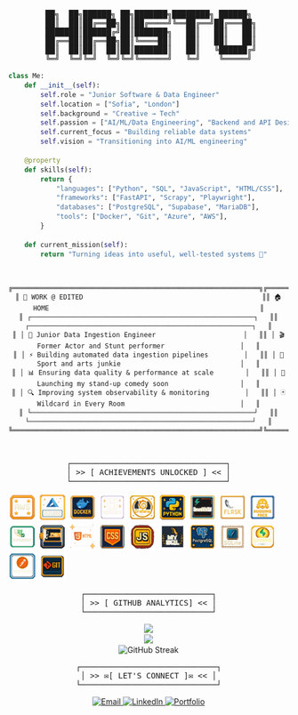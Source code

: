 <div align="center">
<pre>
██╗  ██╗██████╗ ██╗███████╗████████╗ ██████╗
 ██║  ██║██╔══██╗██║██╔════╝╚══██╔══╝██╔═══██╗
 ███████║██████╔╝██║███████╗   ██║   ██║   ██║
 ██╔══██║██╔══██╗██║╚════██║   ██║   ██║   ██║
  ██║  ██║██║  ██║██║███████║   ██║   ╚██████╔╝ 
╚═╝  ╚═╝╚═╝  ╚═╝╚═╝╚══════╝   ╚═╝    ╚═════╝
</pre>
</div>

```python
class Me:
    def __init__(self):
        self.role = "Junior Software & Data Engineer"
        self.location = ["Sofia", "London"]
        self.background = "Creative → Tech"
        self.passion = ["AI/ML/Data Engineering", "Backend and API Design", "DevOps"]
        self.current_focus = "Building reliable data systems"
        self.vision = "Transitioning into AI/ML engineering"
        
    @property
    def skills(self):
        return {
            "languages": ["Python", "SQL", "JavaScript", "HTML/CSS"],
            "frameworks": ["FastAPI", "Scrapy", "Playwright"],
            "databases": ["PostgreSQL", "Supabase", "MariaDB"],
            "tools": ["Docker", "Git", "Azure", "AWS"],
        }
        
    def current_mission(self):
        return "Turning ideas into useful, well-tested systems 🎯"
```

<div align="center">
<pre>
    
  ```ascii
╔══════════════════════════════════════════════════════════════╗╔══════════════════════════════════════════════════════════════╗
║ 🏢 WORK @ EDITED                                             ║║ 🏠 HOME                                                     ║
║ ┌────────────────────────────────────────────────────────┐   ║║ ┌────────────────────────────────────────────────────────┐   ║
║ │ 🚀 Junior Data Ingestion Engineer                      │   ║║ │ 🎬 Former Actor and Stunt performer                   │   ║
║ │ ⚡ Building automated data ingestion pipelines         │   ║║ │ 🤸 Sport and arts junkie                              │   ║
║ │ 📊 Ensuring data quality & performance at scale        │   ║║ │ 🎤 Launching my stand-up comedy soon                  │   ║
║ │ 🔍 Improving system observability & monitoring         │   ║║ │ 🃏 Wildcard in Every Room                             │   ║
║ └────────────────────────────────────────────────────────┘   ║║ └────────────────────────────────────────────────────────┘   ║
╚══════════════════════════════════════════════════════════════╝╚══════════════════════════════════════════════════════════════╝

  ```
</pre>
</div>

<div align="center">
<pre>
┌─────────────────────────────────┐
│ >> [ ACHIEVEMENTS UNLOCKED ] << │
└─────────────────────────────────┘
</pre>
</div>
 
<p align="left">
  <img src="icons/generated_image_AWS.png" alt="AWS" width="50" height="50"/>
  <img src="icons/generated_image_Azure.png" alt="Azure" width="50" height="50"/>
  <img src="icons/generated_image_Docker.png" alt="Docker" width="50" height="50"/>
  <img src="icons/generated_image_Heroku.png" alt="Heroku" width="50" height="50"/>
  <img src="icons/generated_image_Grafana.png" alt="Grafana" width="50" height="50"/>
  <img src="icons/generated_image_Python.png" alt="Python" width="50" height="50"/>
  <img src="icons/generated_image_FastAPI.png" alt="FastAPI" width="50" height="50"/>
  <img src="icons/generated_image_Flask.png" alt="Flask" width="50" height="50"/>
  <img src="icons/generated_image_Hugging_Face.png" alt="HuggingFace" width="50" height="50"/>
  <img src="icons/generated_image_Playwright_2.png" alt="Playwright" width="50" height="50"/>
  <img src="icons/generated_image_JSON.png" alt="JSON" width="50" height="50"/>
  <img src="icons/generated_image_HTML_2.png" alt="HTML" width="50" height="50"/>
  <img src="icons/generated_image_CSS.png" alt="CSS" width="50" height="50"/>
  <img src="icons/generated_image_JavaScript.png" alt="JavaScript" width="50" height="50"/>
  <img src="icons/generated_image_MySQL.png" alt="MySQL" width="50" height="50"/>
  <img src="icons/generated_image_PostgreSQL.png" alt="PostgreSQL" width="50" height="50"/>
  <img src="icons/generated_image_SQLite.png" alt="SQLite" width="50" height="50"/>
  <img src="icons/generated_image_Supabase.png" alt="Supabase" width="50" height="50"/>
  <img src="icons/generated_image_Postman.png" alt="Postman" width="50" height="50"/>
  <img src="icons/generated_image_Git.png" alt="Git" width="50" height="50"/>
</p>


 
<div align="center">
<pre>
┌───────────────────────────┐
│ >> [ GITHUB ANALYTICS] << │
└───────────────────────────┘
</pre>
</div>

<div align="center">
<img height="180em" src="https://github-readme-stats.vercel.app/api/top-langs/?username=hristokbonev&layout=compact&langs_count=8&theme=dark"/>
</div>

<div align="center">
<img height="180em" src="https://github-readme-stats.vercel.app/api?username=hristokbonev&show_icons=true&theme=dark&hide_border=true&cache_seconds=86400"/>
</div>

<div align="center">
  <img src="https://github-readme-streak-stats.herokuapp.com/?user=hristokbonev&theme=dark" alt="GitHub Streak" />
</div>

<div align="center">
<pre>
┌─────────────────────────────┐
│ >> ✉[ LET'S CONNECT ]✉ << │
└─────────────────────────────┘
</pre>
</div>

<div align="center">

  <a href="mailto:chkbonev@gmail.com">
    <img src="https://static.wikia.nocookie.net/logopedia/images/6/6b/OE1999.svg/revision/latest?cb=20231224163913" width="80" alt="Email" />
  </a>
  <a href="https://linkedin.com/in/hristo-bonev">
    <img src="https://img.icons8.com/?size=512&id=Ug9MzXaG6ULZ&format=png" width="80" alt="LinkedIn" />
  </a>
  <a href="https://www.hristobonev.com">
    <img src="https://upload.wikimedia.org/wikipedia/commons/0/0b/Windows_95_FOLDER.png" width="80" alt="Portfolio" />
  </a>

</div>


</div>


